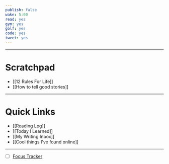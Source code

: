 ```yaml
---
publish: false
wake: 5:00
read: yes
gym: yes
golf: yes
code: yes
tweet: yes
---
```

***
# Scratchpad
- [[12 Rules For Life]]
- [[How to tell good stories]]



---
# Quick Links
- [[Reading Log]]
- [[Today I Learned]]
- [[My Writing Inbox]]
- [[Cool things I've found online]]

***
- [ ] [Focus Tracker](https://docs.google.com/spreadsheets/d/18ZL9CSRxE2z7pTKcaPGe3749GMO9Ov2UjVsRMQqShBk/edit#gid=696776801)